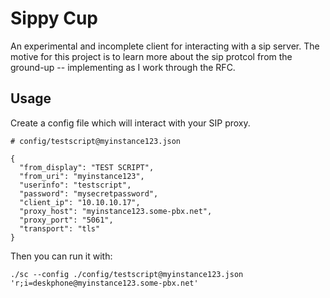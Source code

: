 # Sippy Cup

An experimental and incomplete client for interacting with a sip server. The
motive for this project is to learn more about the sip protcol from the
ground-up -- implementing as I work through the RFC.

## Usage

Create a config file which will interact with your SIP proxy.

```
# config/testscript@myinstance123.json

{
  "from_display": "TEST SCRIPT",
  "from_uri": "myinstance123",
  "userinfo": "testscript",
  "password": "mysecretpassword",
  "client_ip": "10.10.10.17",
  "proxy_host": "myinstance123.some-pbx.net",
  "proxy_port": "5061",
  "transport": "tls"
}
```

Then you can run it with:

```
./sc --config ./config/testscript@myinstance123.json 'r;i=deskphone@myinstance123.some-pbx.net'
```

